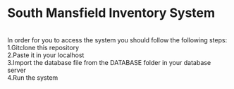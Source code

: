 # South Mansfield Inventory System
<br>
In order for you to access the system you should follow the following steps:
<br>
1.Gitclone this repository
<br>
2.Paste it in your localhost
<br>
3.Import the database file from the DATABASE folder in your database server
<br>
4.Run the system

